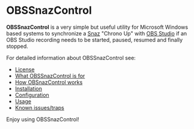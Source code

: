 # OBSSnazControl

**OBSSnazControl** is a very simple but useful utility for Microsoft Windows based systems to synchronize a [Snaz](https://github.com/JimmyAppelt/Snaz) "Chrono Up" with [OBS Studio](https://obsproject.com) if an OBS Studio recording needs to be started, paused, resumed and finally stopped.

For detailed information about OBSSnazControl see:

- [License](license.md)
- [What OBSSnazControl is for](objective.md)
- [How OBSnazControl works](howOBSSnazControlWorks.md)
- [Installation](installation.md)
- [Configuration](configuration.md)
- [Usage](usage.md)
- [Known issues/traps](knownIssues.md)

Enjoy using OBSSnazControl!